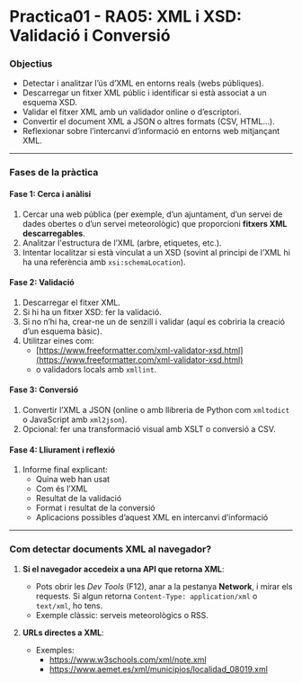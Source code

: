 # **Practica01 - RA05: XML i XSD: Validació i Conversió**

### **Objectius**
- Detectar i analitzar l’ús d’XML en entorns reals (webs públiques).
- Descarregar un fitxer XML públic i identificar si està associat a un esquema XSD.
- Validar el fitxer XML amb un validador online o d’escriptori.
- Convertir el document XML a JSON o altres formats (CSV, HTML...).
- Reflexionar sobre l’intercanvi d’informació en entorns web mitjançant XML.

---

### **Fases de la pràctica**

#### **Fase 1: Cerca i anàlisi**
1. Cercar una web pública (per exemple, d’un ajuntament, d’un servei de dades obertes o d’un servei meteorològic) que proporcioni **fitxers XML descarregables**.
2. Analitzar l'estructura de l’XML (arbre, etiquetes, etc.).
3. Intentar localitzar si està vinculat a un XSD (sovint al principi de l’XML hi ha una referència amb `xsi:schemaLocation`).

#### **Fase 2: Validació**
1. Descarregar el fitxer XML.
2. Si hi ha un fitxer XSD: fer la validació.
3. Si no n’hi ha, crear-ne un de senzill i validar (aquí es cobriria la creació d’un esquema bàsic).
4. Utilitzar eines com:
   - [https://www.freeformatter.com/xml-validator-xsd.html](https://www.freeformatter.com/xml-validator-xsd.html)
   - o validadors locals amb `xmllint`.

#### **Fase 3: Conversió**
1. Convertir l’XML a JSON (online o amb llibreria de Python com `xmltodict` o JavaScript amb `xml2json`).
2. Opcional: fer una transformació visual amb XSLT o conversió a CSV.

#### **Fase 4: Lliurament i reflexió**
1. Informe final explicant:
   - Quina web han usat
   - Com és l’XML
   - Resultat de la validació
   - Format i resultat de la conversió
   - Aplicacions possibles d’aquest XML en intercanvi d’informació

---

### **Com detectar documents XML al navegador?**

1. **Si el navegador accedeix a una API que retorna XML**:
   - Pots obrir les *Dev Tools* (F12), anar a la pestanya **Network**, i mirar els requests. Si algun retorna `Content-Type: application/xml` o `text/xml`, ho tens.
   - Exemple clàssic: serveis meteorològics o RSS.

2. **URLs directes a XML**:
   - Exemples: 
     - https://www.w3schools.com/xml/note.xml
     - https://www.aemet.es/xml/municipios/localidad_08019.xml


